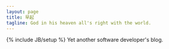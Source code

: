 ```yaml
---
layout: page
title: 早起
tagline: God in his heaven all's right with the world.
---
```

{% include JB/setup %}
Yet another software developer's blog.
